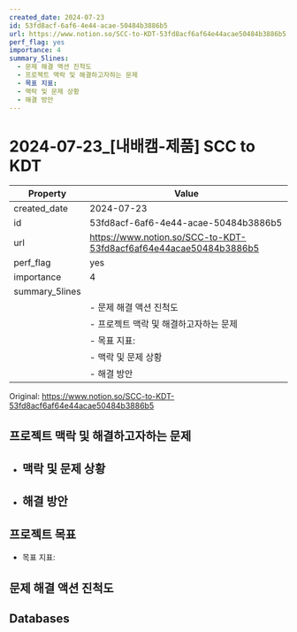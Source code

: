 ```yaml
---
created_date: 2024-07-23
id: 53fd8acf-6af6-4e44-acae-50484b3886b5
url: https://www.notion.so/SCC-to-KDT-53fd8acf6af64e44acae50484b3886b5
perf_flag: yes
importance: 4
summary_5lines:
  - 문제 해결 액션 진척도
  - 프로젝트 맥락 및 해결하고자하는 문제
  - 목표 지표:
  - 맥락 및 문제 상황
  - 해결 방안
---
```


# 2024-07-23_[내배캠-제품] SCC to KDT

| Property | Value |
| --- | --- |
| created_date | 2024-07-23 |
| id | 53fd8acf-6af6-4e44-acae-50484b3886b5 |
| url | https://www.notion.so/SCC-to-KDT-53fd8acf6af64e44acae50484b3886b5 |
| perf_flag | yes |
| importance | 4 |
| summary_5lines | |
|  | - 문제 해결 액션 진척도 |
|  | - 프로젝트 맥락 및 해결하고자하는 문제 |
|  | - 목표 지표: |
|  | - 맥락 및 문제 상황 |
|  | - 해결 방안 |

Original: https://www.notion.so/SCC-to-KDT-53fd8acf6af64e44acae50484b3886b5

## 프로젝트 맥락 및 해결하고자하는 문제
- 맥락 및 문제 상황
  - 
- 해결 방안
  - 

## 프로젝트 목표
- 목표 지표:

## 문제 해결 액션 진척도

## Databases

